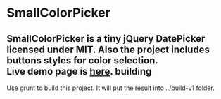 SmallColorPicker
================

SmallColorPicker is a tiny jQuery DatePicker licensed under MIT. Also the project includes buttons styles for color selection.  
Live demo page is [here](http://antelle.github.io/small-color-picker/).
building
--------
Use grunt to build this project. It will put the result into ../build-v1 folder. 
